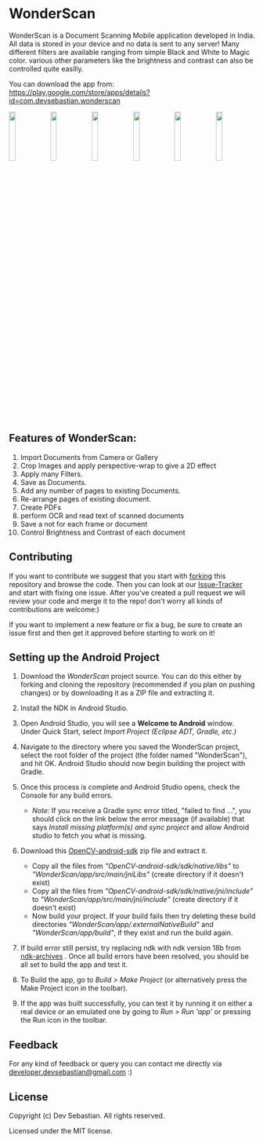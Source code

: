 # WonderScan
WonderScan is a Document Scanning Mobile application developed in India. All data is stored in your device and no data is sent to any server! 
Many different filters are available ranging from simple Black and White to Magic color. 
various other parameters like the brightness and contrast can also be controlled quite easilly.

You can download the app from: https://play.google.com/store/apps/details?id=com.devsebastian.wonderscan

<p float="left">
<img width="16%" src="https://play-lh.googleusercontent.com/-RfQx1yEJbR1bPaXqdt1v7ad_8mmlWHF0aRM7i0IsMEe4c480n4VMyrdHM7sL9msOO05=w720-h310-rw"/>
<img width="16%" src="https://play-lh.googleusercontent.com/lWEzOTpEj4IngZ-CZP3USUPmSrYKIILb9DgYKZIQBni8qbz1Bi1AyIbh4_G5WHoqlWU=w720-h310-rw"/>
<img width="16%" src="https://play-lh.googleusercontent.com/p3Yyl02Rq68YlzgW-eWzKEgepOIyk60ho9RCjZr-gfH9AokRzTJ_P7AgcPmBagIcW0nL=w720-h310-rw"/>
<img width="16%" src="https://play-lh.googleusercontent.com/ecrLgCAbafcRD1CwvDc_GZMgnaEKxhJTlYcmz0s4FzOOO4qCjMs4tghmMNBCsSaoEdeT=w720-h310-rw"/>
<img width="16%" src="https://play-lh.googleusercontent.com/GppLzH6eYZ4i6bMJzbbZh-S2gnpFqU64Dr1rvAgkyF_duX6f07fF5iRjQqp5_TDSqA=w720-h310-rw"/>
<img width="16%" src="https://play-lh.googleusercontent.com/_zYDDmcuD-JB3c-D1Bl71vhbEt9-vZa1SLuHc9w1SlrSoWaqEUuD0HxpX0uTY4jD6Qk=w720-h310-rw"/>
</p>

## Features of WonderScan:
1. Import Documents from Camera or Gallery
2. Crop Images and apply perspective-wrap to give a 2D effect
3. Apply many Filters.
4. Save as Documents.
5. Add any number of pages to existing Documents.
6. Re-arrange pages of existing document.
6. Create PDFs
7. perform OCR and read text of scanned documents
8. Save a not for each frame or document
9. Control Brightness and Contrast of each document


## Contributing 

If you want to contribute we suggest that you start with [forking](https://help.github.com/articles/fork-a-repo/) this repository and browse the code. Then you can look at our [Issue-Tracker](https://github.com/devsebastian/WonderScan/issues) and start with fixing one issue. 
After you've created a pull request we will review your code and merge it to the repo! don't worry all kinds of contributions are welcome:)

If you want to implement a new feature or fix a bug, be sure to create an issue first and then get it approved before starting to work on it!

## Setting up the Android Project

1. Download the *WonderScan* project source. You can do this either by forking and cloning the repository (recommended if you plan on pushing changes) or by downloading it as a ZIP file and extracting it.

2. Install the NDK in Android Studio.

3. Open Android Studio, you will see a **Welcome to Android** window. Under Quick Start, select *Import Project (Eclipse ADT, Gradle, etc.)*

4. Navigate to the directory where you saved the WonderScan project, select the root folder of the project (the folder named "WonderScan"), and hit OK. Android Studio should now begin building the project with Gradle.

5. Once this process is complete and Android Studio opens, check the Console for any build errors.

    - *Note:* If you receive a Gradle sync error titled, "failed to find ...", you should click on the link below the error message (if available) that says *Install missing platform(s) and sync project* and allow Android studio to fetch you what is missing.

6. Download this [OpenCV-android-sdk](https://github.com/opencv/opencv/releases/download/4.0.1/opencv-4.0.1-android-sdk.zip) zip file and extract it.

     - Copy all the files from *"OpenCV-android-sdk/sdk/native/libs"* to *"WonderScan/app/src/main/jniLibs"* (create directory if it doesn't exist)
     - Copy all the files from *"OpenCV-android-sdk/sdk/native/jni/include"* to *"WonderScan/app/src/main/jni/include"* (create directory if it doesn't exist)
     - Now build your project. If your build fails then try deleting these build directories *"WonderScan/app/.externalNativeBuild"* and *"WonderScan/app/build"*, if they exist and run the build again.

7. If build error still persist, try replacing ndk with ndk version 18b from [ndk-archives](https://developer.android.com/ndk/downloads/older_releases) .  Once all build errors have been resolved, you should be all set to build the app and test it.

8. To Build the app, go to *Build > Make Project* (or alternatively press the Make Project icon in the toolbar).

9. If the app was built successfully, you can test it by running it on either a real device or an emulated one by going to *Run > Run 'app'* or pressing the Run icon in the toolbar.

## Feedback
For any kind of feedback or query you can contact me directly via developer.devsebastian@gmail.com :)

## License
Copyright (c) Dev Sebastian. All rights reserved.

Licensed under the MIT license.
